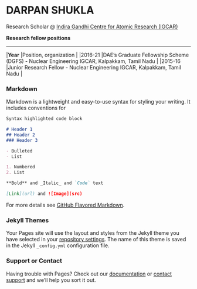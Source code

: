 # DARPAN SHUKLA

Research Scholar @ [Indira Gandhi Centre for Atomic Research (IGCAR)](http://www.igcar.gov.in)

**Research fellow positions**
***

|**Year**                 |Position, organization                                                                                 |
|2016-21                  |DAE’s Graduate Fellowship Scheme (DGFS) - Nuclear Engineering IGCAR, Kalpakkam, Tamil Nadu             |
|2015-16                  |Junior Research Fellow - Nuclear Engineering IGCAR, Kalpakkam, Tamil Nadu                              |


### Markdown

Markdown is a lightweight and easy-to-use syntax for styling your writing. It includes conventions for

```markdown
Syntax highlighted code block

# Header 1
## Header 2
### Header 3

- Bulleted
- List

1. Numbered
2. List

**Bold** and _Italic_ and `Code` text

[Link](url) and ![Image](src)
```

For more details see [GitHub Flavored Markdown](https://guides.github.com/features/mastering-markdown/).

### Jekyll Themes

Your Pages site will use the layout and styles from the Jekyll theme you have selected in your [repository settings](https://github.com/darpanshukla/darpan.github.io/settings/pages). The name of this theme is saved in the Jekyll `_config.yml` configuration file.

### Support or Contact

Having trouble with Pages? Check out our [documentation](https://docs.github.com/categories/github-pages-basics/) or [contact support](https://support.github.com/contact) and we’ll help you sort it out.



